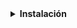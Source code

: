 <details>
<summary><strong>Instalación</strong></summary>

![](../img/wordpress/formas_intalacion.png)

+ [Instalación de XAMPP](https://www.apachefriends.org/es/index.html)
+ [Instalación de WordPress](https://es.wordpress.org/download/)

1. Extraemos los documentos de la carpeta de `WordPress`, asignamos el nombre del `Proyecto` a la carpeta y la movemos a `xampp/htdocs`

![](../img/wordpress/carpeta.png)

</details>